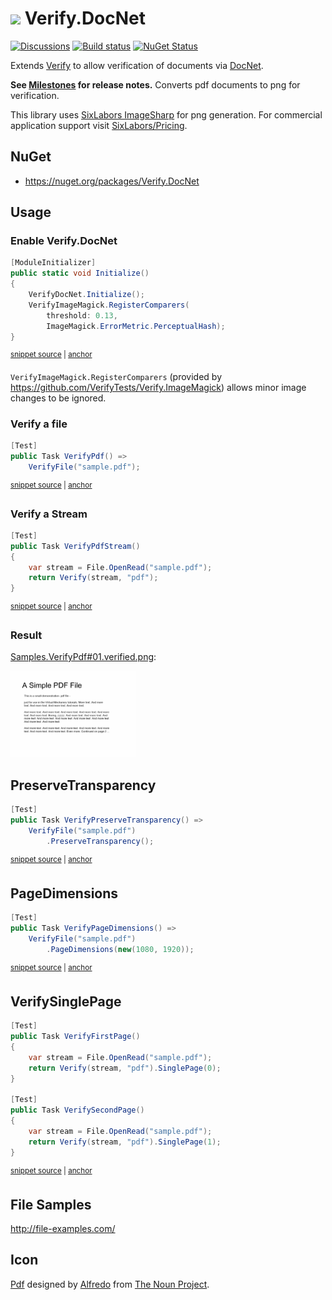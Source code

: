 # <img src="/src/icon.png" height="30px"> Verify.DocNet

[![Discussions](https://img.shields.io/badge/Verify-Discussions-yellow?svg=true&label=)](https://github.com/orgs/VerifyTests/discussions)
[![Build status](https://ci.appveyor.com/api/projects/status/41y3vomprwgnsheq?svg=true)](https://ci.appveyor.com/project/SimonCropp/Verify-DocNet)
[![NuGet Status](https://img.shields.io/nuget/v/Verify.DocNet.svg)](https://www.nuget.org/packages/Verify.DocNet/)

Extends [Verify](https://github.com/VerifyTests/Verify) to allow verification of documents via [DocNet](https://github.com/GowenGit/docnet).


**See [Milestones](../../milestones?state=closed) for release notes.**
Converts pdf documents to png for verification.

This library uses [SixLabors ImageSharp](https://github.com/SixLabors/ImageSharp) for png generation. For commercial application support visit [SixLabors/Pricing](https://sixlabors.com/pricing/).


## NuGet

 * https://nuget.org/packages/Verify.DocNet


## Usage


### Enable Verify.DocNet

<!-- snippet: enable -->
<a id='snippet-enable'></a>
```cs
[ModuleInitializer]
public static void Initialize()
{
    VerifyDocNet.Initialize();
    VerifyImageMagick.RegisterComparers(
        threshold: 0.13,
        ImageMagick.ErrorMetric.PerceptualHash);
}
```
<sup><a href='/src/Tests/ModuleInitializer.cs#L3-L14' title='Snippet source file'>snippet source</a> | <a href='#snippet-enable' title='Start of snippet'>anchor</a></sup>
<!-- endSnippet -->

`VerifyImageMagick.RegisterComparers` (provided by https://github.com/VerifyTests/Verify.ImageMagick) allows minor image changes to be ignored.


### Verify a file

<!-- snippet: VerifyPdf -->
<a id='snippet-VerifyPdf'></a>
```cs
[Test]
public Task VerifyPdf() =>
    VerifyFile("sample.pdf");
```
<sup><a href='/src/Tests/Samples.cs#L4-L10' title='Snippet source file'>snippet source</a> | <a href='#snippet-VerifyPdf' title='Start of snippet'>anchor</a></sup>
<!-- endSnippet -->


### Verify a Stream

<!-- snippet: VerifyPdfStream -->
<a id='snippet-VerifyPdfStream'></a>
```cs
[Test]
public Task VerifyPdfStream()
{
    var stream = File.OpenRead("sample.pdf");
    return Verify(stream, "pdf");
}
```
<sup><a href='/src/Tests/Samples.cs#L30-L39' title='Snippet source file'>snippet source</a> | <a href='#snippet-VerifyPdfStream' title='Start of snippet'>anchor</a></sup>
<!-- endSnippet -->


### Result

[Samples.VerifyPdf#01.verified.png](/src/Tests/Samples.VerifyPdf%2300.verified.png):

<img src="/src/Tests/Samples.VerifyPdf%2300.verified.png" width="200px">


## PreserveTransparency

<!-- snippet: PreserveTransparency -->
<a id='snippet-PreserveTransparency'></a>
```cs
[Test]
public Task VerifyPreserveTransparency() =>
    VerifyFile("sample.pdf")
        .PreserveTransparency();
```
<sup><a href='/src/Tests/Samples.cs#L12-L19' title='Snippet source file'>snippet source</a> | <a href='#snippet-PreserveTransparency' title='Start of snippet'>anchor</a></sup>
<!-- endSnippet -->


## PageDimensions

<!-- snippet: PageDimensions -->
<a id='snippet-PageDimensions'></a>
```cs
[Test]
public Task VerifyPageDimensions() =>
    VerifyFile("sample.pdf")
        .PageDimensions(new(1080, 1920));
```
<sup><a href='/src/Tests/Samples.cs#L21-L28' title='Snippet source file'>snippet source</a> | <a href='#snippet-PageDimensions' title='Start of snippet'>anchor</a></sup>
<!-- endSnippet -->

## VerifySinglePage

<!-- snippet: VerifySinglePage -->
<a id='snippet-VerifySinglePage'></a>
```cs
[Test]
public Task VerifyFirstPage()
{
    var stream = File.OpenRead("sample.pdf");
    return Verify(stream, "pdf").SinglePage(0);
}

[Test]
public Task VerifySecondPage()
{
    var stream = File.OpenRead("sample.pdf");
    return Verify(stream, "pdf").SinglePage(1);
}
```
<sup><a href='/src/Tests/Samples.cs#L41-L57' title='Snippet source file'>snippet source</a> | <a href='#snippet-VerifySinglePage' title='Start of snippet'>anchor</a></sup>
<!-- endSnippet -->

## File Samples

http://file-examples.com/


## Icon

[Pdf](https://thenounproject.com/term/pdf/533502/) designed by [Alfredo](https://thenounproject.com/AlfredoCreates) from [The Noun Project](https://thenounproject.com/).
